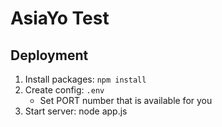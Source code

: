# AsiaYo Test

## Deployment

1. Install packages: `npm install`
2. Create config: `.env`
    - Set PORT number that is available for you
3. Start server: node app.js
